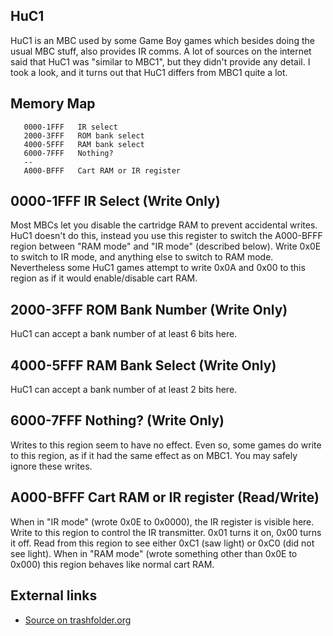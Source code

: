 HuC1
----

HuC1 is an MBC used by some Game Boy games which besides doing the usual
MBC stuff, also provides IR comms. A lot of sources on the internet said
that HuC1 was \"similar to MBC1\", but they didn\'t provide any detail.
I took a look, and it turns out that HuC1 differs from MBC1 quite a lot.

Memory Map
----------

`   0000-1FFF   IR select`\
`   2000-3FFF   ROM bank select`\
`   4000-5FFF   RAM bank select`\
`   6000-7FFF   Nothing?`\
`   --`\
`   A000-BFFF   Cart RAM or IR register`

0000-1FFF IR Select (Write Only)
--------------------------------

Most MBCs let you disable the cartridge RAM to prevent accidental
writes. HuC1 doesn\'t do this, instead you use this register to switch
the A000-BFFF region between \"RAM mode\" and \"IR mode\" (described
below). Write 0x0E to switch to IR mode, and anything else to switch to
RAM mode. Nevertheless some HuC1 games attempt to write 0x0A and 0x00 to
this region as if it would enable/disable cart RAM.

2000-3FFF ROM Bank Number (Write Only)
--------------------------------------

HuC1 can accept a bank number of at least 6 bits here.

4000-5FFF RAM Bank Select (Write Only)
--------------------------------------

HuC1 can accept a bank number of at least 2 bits here.

6000-7FFF Nothing? (Write Only)
-------------------------------

Writes to this region seem to have no effect. Even so, some games do
write to this region, as if it had the same effect as on MBC1. You may
safely ignore these writes.

A000-BFFF Cart RAM or IR register (Read/Write)
----------------------------------------------

When in \"IR mode\" (wrote 0x0E to 0x0000), the IR register is visible
here. Write to this region to control the IR transmitter. 0x01 turns it
on, 0x00 turns it off. Read from this region to see either 0xC1 (saw
light) or 0xC0 (did not see light). When in \"RAM mode\" (wrote
something other than 0x0E to 0x000) this region behaves like normal cart
RAM.

External links
--------------

-   [Source on trashfolder.org](http://trashfolder.org/blog/huc1.html)

